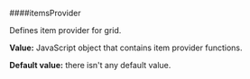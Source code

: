 ﻿####itemsProvider
    
Defines item provider for grid.

**Value:** JavaScript object that contains item provider functions.

**Default value:** there isn't any default value.